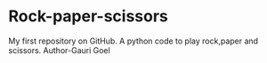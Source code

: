 # Rock-paper-scissors
My first repository on GitHub. A python code to play rock,paper and scissors.
Author-Gauri Goel
